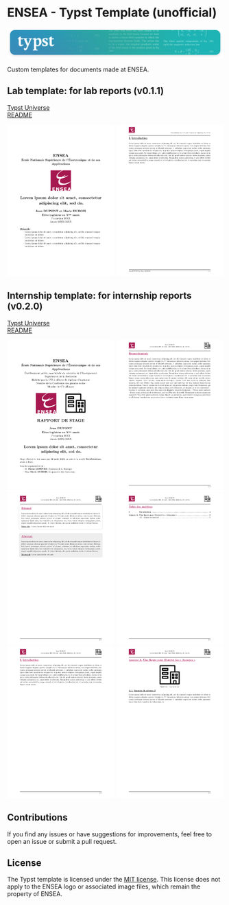 # ENSEA - Typst Template (unofficial)
<p align="center"> <img src="typst-banner.png"> </p>
  
Custom templates for documents made at ENSEA.

<!-- ## Letter template: for short documents

[README](https://github.com/Dawod-G/ENSEA_Typst-Template/blob/master/src/README-letter.md)

<p align="center">
  <img src="src//thumbnail/thumbnail-letter.png" width="250" />
</p> -->

## Lab template: for lab reports (v0.1.1)

[Typst Universe](https://typst.app/universe/package/volt-lab-ensea) \
[README](https://github.com/Dawod-G/ENSEA_Typst-Template/blob/main/volt-lab-ensea/0.1.1/README.md)

<p align="center">
  <img src="volt-lab-ensea/0.1.1//thumbnail/thumbnail-lab-1.png" width="250" />
  <img src="volt-lab-ensea/0.1.1//thumbnail/thumbnail-lab-2.png" width="250" />
</p>

## Internship template: for internship reports (v0.2.0)

[Typst Universe](https://typst.app/universe/package/volt-internship-ensea) \
[README](https://github.com/Dawod-G/ENSEA_Typst-Template/blob/main/volt-internship-ensea/0.2.0/README.md)

<p align="center">
  <img src="volt-internship-ensea/0.2.0//thumbnail/thumbnail-internship-1.png" width="250" />
  <img src="volt-internship-ensea/0.2.0//thumbnail/thumbnail-internship-2.png" width="250" />
  <br/>
  <img src="volt-internship-ensea/0.2.0//thumbnail/thumbnail-internship-3.png" width="250" />
  <img src="volt-internship-ensea/0.2.0//thumbnail/thumbnail-internship-4.png" width="250" />
  <br/>
  <img src="volt-internship-ensea/0.2.0//thumbnail/thumbnail-internship-5.png" width="250" />
  <img src="volt-internship-ensea/0.2.0//thumbnail/thumbnail-internship-6.png" width="250" />
</p>

## Contributions

If you find any issues or have suggestions for improvements, feel free to open an issue or submit a pull request. 

## License

The Typst template is licensed under the [MIT license](https://github.com/Dawod-G/ENSEA_Typst-Template/blob/master/LICENSE.md). This license does not apply to the ENSEA logo or associated image files, which remain the property of ENSEA.
